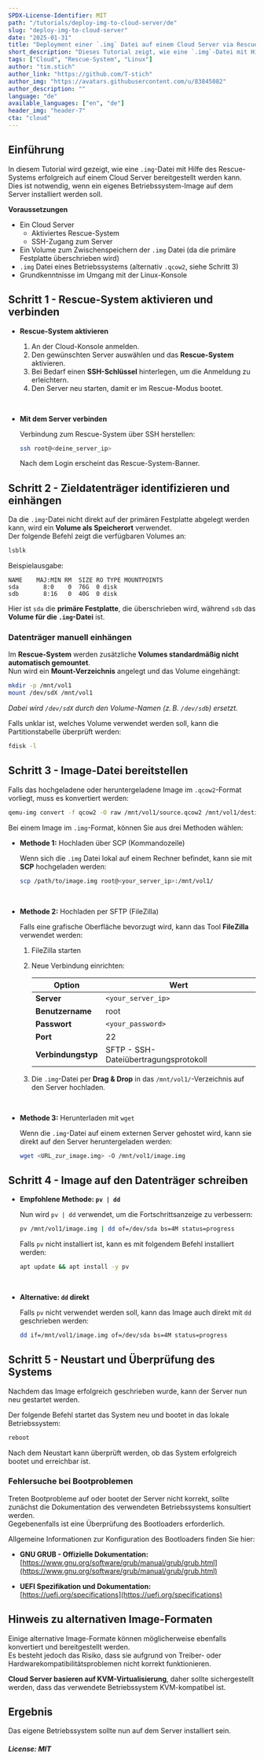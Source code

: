```yaml
---
SPDX-License-Identifier: MIT
path: "/tutorials/deploy-img-to-cloud-server/de"
slug: "deploy-img-to-cloud-server"
date: "2025-01-31"
title: "Deployment einer `.img` Datei auf einem Cloud Server via Rescue-System"
short_description: "Dieses Tutorial zeigt, wie eine `.img`-Datei mit Hilfe des Rescue-Systems erfolgreich auf einem Cloud Server bereitgestellt werden kann."
tags: ["Cloud", "Rescue-System", "Linux"]
author: "tim.stich"
author_link: "https://github.com/T-stich"
author_img: "https://avatars.githubusercontent.com/u/83845082"
author_description: ""
language: "de"
available_languages: ["en", "de"]
header_img: "header-7"
cta: "cloud"
---
```


## Einführung 

In diesem Tutorial wird gezeigt, wie eine `.img`-Datei mit Hilfe des Rescue-Systems erfolgreich auf einem Cloud Server bereitgestellt werden kann.  
Dies ist notwendig, wenn ein eigenes Betriebssystem-Image auf dem Server installiert werden soll.

**Voraussetzungen**

- Ein Cloud Server
  - Aktiviertes Rescue-System
  - SSH-Zugang zum Server
- Ein Volume zum Zwischenspeichern der `.img` Datei (da die primäre Festplatte überschrieben wird)
- `.img` Datei eines Betriebssystems (alternativ `.qcow2`, siehe Schritt 3)
- Grundkenntnisse im Umgang mit der Linux-Konsole

## Schritt 1 - Rescue-System aktivieren und verbinden

* **Rescue-System aktivieren**
  
  1. An der Cloud-Konsole anmelden.
  2. Den gewünschten Server auswählen und das **Rescue-System** aktivieren.
  3. Bei Bedarf einen **SSH-Schlüssel** hinterlegen, um die Anmeldung zu erleichtern.
  4. Den Server neu starten, damit er im Rescue-Modus bootet.

<br>

* **Mit dem Server verbinden**
  
  Verbindung zum Rescue-System über SSH herstellen:
  
  ```bash
  ssh root@<deine_server_ip>
  ```
  
  Nach dem Login erscheint das Rescue-System-Banner.

## Schritt 2 - Zieldatenträger identifizieren und einhängen

Da die `.img`-Datei nicht direkt auf der primären Festplatte abgelegt werden kann, wird ein **Volume als Speicherort** verwendet.  
Der folgende Befehl zeigt die verfügbaren Volumes an:

```bash
lsblk
```

Beispielausgabe:

```
NAME    MAJ:MIN RM  SIZE RO TYPE MOUNTPOINTS
sda       8:0    0  76G  0 disk 
sdb       8:16   0  40G  0 disk 
```

Hier ist `sda` die **primäre Festplatte**, die überschrieben wird, während `sdb` das **Volume für die `.img`-Datei** ist.

### Datenträger manuell einhängen

Im **Rescue-System** werden zusätzliche **Volumes standardmäßig nicht automatisch gemountet**.  
Nun wird ein **Mount-Verzeichnis** angelegt und das Volume eingehängt:

```bash
mkdir -p /mnt/vol1
mount /dev/sdX /mnt/vol1
```

*Dabei wird `/dev/sdX` durch den Volume-Namen (z. B. `/dev/sdb`) ersetzt.*

Falls unklar ist, welches Volume verwendet werden soll, kann die Partitionstabelle überprüft werden:

```bash
fdisk -l
```

## Schritt 3 - Image-Datei bereitstellen

Falls das hochgeladene oder heruntergeladene Image im `.qcow2`-Format vorliegt, muss es konvertiert werden:

```bash
qemu-img convert -f qcow2 -O raw /mnt/vol1/source.qcow2 /mnt/vol1/destination.img
```

Bei einem Image im `.img`-Format, können Sie aus drei Methoden wählen:

* **Methode 1:** Hochladen über SCP (Kommandozeile)
  
  Wenn sich die `.img` Datei lokal auf einem Rechner befindet, kann sie mit **SCP** hochgeladen werden:
  
  ```bash
  scp /path/to/image.img root@<your_server_ip>:/mnt/vol1/
  ```

<br>

* **Methode 2:** Hochladen per SFTP (FileZilla)
  
  Falls eine grafische Oberfläche bevorzugt wird, kann das Tool **FileZilla** verwendet werden:
  
  1. FileZilla starten
  2. Neue Verbindung einrichten:
     
     | Option             | Wert               |
     | ------------------ | ------------------ |
     | **Server**         | `<your_server_ip>` |
     | **Benutzername**   | root               |
     | **Passwort**       | `<your_password>`  |
     | **Port**           | 22                 |
     | **Verbindungstyp** | SFTP - SSH-Dateiübertragungsprotokoll |
  
  3. Die `.img`-Datei per **Drag & Drop** in das `/mnt/vol1/`-Verzeichnis auf den Server hochladen.

<br>

* **Methode 3:** Herunterladen mit `wget`
  
  Wenn die `.img`-Datei auf einem externen Server gehostet wird, kann sie direkt auf den Server heruntergeladen werden:
  
  ```bash
  wget <URL_zur_image.img> -O /mnt/vol1/image.img
  ```

## Schritt 4 - Image auf den Datenträger schreiben

* **Empfohlene Methode: `pv | dd`**
  
  Nun wird `pv | dd` verwendet, um die Fortschrittsanzeige zu verbessern:
  
  ```bash
  pv /mnt/vol1/image.img | dd of=/dev/sda bs=4M status=progress
  ```
  
  Falls `pv` nicht installiert ist, kann es mit folgendem Befehl installiert werden:
  
  ```bash
  apt update && apt install -y pv
  ```

<br>

* **Alternative: `dd` direkt**
  
  Falls `pv` nicht verwendet werden soll, kann das Image auch direkt mit `dd` geschrieben werden:
  
  ```bash
  dd if=/mnt/vol1/image.img of=/dev/sda bs=4M status=progress
  ```

## Schritt 5 - Neustart und Überprüfung des Systems

Nachdem das Image erfolgreich geschrieben wurde, kann der Server nun neu gestartet werden.  

Der folgende Befehl startet das System neu und bootet in das lokale Betriebssystem:

```bash
reboot
```

Nach dem Neustart kann überprüft werden, ob das System erfolgreich bootet und erreichbar ist.

### Fehlersuche bei Bootproblemen
Treten Bootprobleme auf oder bootet der Server nicht korrekt, sollte zunächst die Dokumentation des verwendeten Betriebssystems konsultiert werden.  
Gegebenenfalls ist eine Überprüfung des Bootloaders erforderlich.

Allgemeine Informationen zur Konfiguration des Bootloaders finden Sie hier:
- **GNU GRUB - Offizielle Dokumentation:**  
  [https://www.gnu.org/software/grub/manual/grub/grub.html](https://www.gnu.org/software/grub/manual/grub/grub.html)

- **UEFI Spezifikation und Dokumentation:**  
  [https://uefi.org/specifications](https://uefi.org/specifications)

## Hinweis zu alternativen Image-Formaten
Einige alternative Image-Formate können möglicherweise ebenfalls konvertiert und bereitgestellt werden.  
Es besteht jedoch das Risiko, dass sie aufgrund von Treiber- oder Hardwarekompatibilitätsproblemen nicht korrekt funktionieren.  

**Cloud Server basieren auf KVM-Virtualisierung**, daher sollte sichergestellt werden, dass das verwendete Betriebssystem KVM-kompatibel ist.

## Ergebnis

Das eigene Betriebssystem sollte nun auf dem Server installiert sein.

##### License: MIT

<!--

Contributor's Certificate of Origin

By making a contribution to this project, I certify that:

(a) The contribution was created in whole or in part by me and I have
    the right to submit it under the license indicated in the file; or

(b) The contribution is based upon previous work that, to the best of my
    knowledge, is covered under an appropriate license and I have the
    right under that license to submit that work with modifications,
    whether created in whole or in part by me, under the same license
    (unless I am permitted to submit under a different license), as
    indicated in the file; or

(c) The contribution was provided directly to me by some other person
    who certified (a), (b) or (c) and I have not modified it.

(d) I understand and agree that this project and the contribution are
    public and that a record of the contribution (including all personal
    information I submit with it, including my sign-off) is maintained
    indefinitely and may be redistributed consistent with this project
    or the license(s) involved.

Signed-off-by: [submitter's name and email address here]

-->
